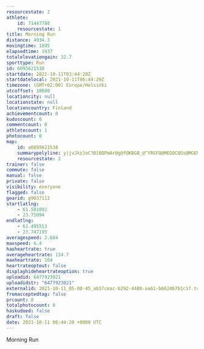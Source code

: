```yaml
---
resourcestate: 2
athlete:
    id: 71447788
    resourcestate: 1
title: Morning Run
distance: 4934.3
movingtime: 1895
elapsedtime: 1937
totalelevationgain: 32.7
sporttype: Run
id: 6095621538
startdate: 2021-10-11T03:44:20Z
startdatelocal: 2021-10-11T06:44:20Z
timezone: (GMT+02:00) Europe/Helsinki
utcoffset: 10800
locationcity: null
locationstate: null
locationcountry: Finland
achievementcount: 0
kudoscount: 0
commentcount: 0
athletecount: 1
photocount: 0
map:
    id: a6095621538
    summarypolyline: y|jvJkz}oC?B[BQPmAr@g@f@KBGB_@^YRSFQ@MEGOCQGs@MGEMEcASkAIgAE{AW}B?gBKsAB{@CQEMQIg@cAGu@Mk@GSK@[NWDIDW^Qj@QV_@TY^U^]bAq@n@KBi@i@HPCHZfCB|@APEFSGOYi@aCU{As@yDWcBKc@E[AYKw@IW]_@Wi@_A_DOUMAGF`@`AXh@XnALxAJf@JJJBLXHDBCBWPq@r@mBJMHCD@TRHT@@@ANa@AoATgADGFAPOZ]j@}AFGPA@FJGJANDJAv@]ZUV]Rc@Pi@No@LaA?QWcAAqBGi@@SN}APm@Re@Fc@Pg@X]Rg@Xa@BQC?EB@HXeALYd@qDb@i@JEJLPH^JXPd@Fd@`@\@ZNPLHNVQZGPKFc@?g@QcBFKJI^Fd@APGfAUR@\H\S`@G^Mf@GLHZDVNNVJBFHJRNJNBHOLAnAsBC@\s@PQD@\WNANBf@OVDVI\CRBLCV[b@a@NETBXMNDH?LGJOHFF^VtFAZFjBA|CBf@FVBj@DlDJ`BHb@HRJLLDd@f@RPNTRLXAFBZVJZFb@JX\jBTt@\t@JLRJHNPPNVT?PPD?RLv@RDJVBVJX?RMVGj@CTML?PIREFDBFDZH\AOBAPDPC\HTMR?LFJRNJND`@l@FPN~@DpADXT|@@TBrBP~DAxCGjA@r@@n@PjB?z@Fh@Af@DjCI~@O`AI\SXIVU\_@|@EhAQr@Ez@E^U~@OjAE`AW|AKHMAHZIGE@CLKLq@n@KFMLKPg@\YFISGcAAu@Gq@Ku@EsDGoAGAKHG@EGIc@EGM@a@Na@Jg@VGFe@TQFUDa@RSB}@j@MHC?WR]HKAo@H_@NGH[HMFMJODG?WGa@J
    resourcestate: 2
trainer: false
commute: false
manual: false
private: false
visibility: everyone
flagged: false
gearid: g9037112
startlatlng:
    - 61.501092
    - 23.75094
endlatlng:
    - 61.495513
    - 23.747195
averagespeed: 2.604
maxspeed: 6.4
hasheartrate: true
averageheartrate: 134.7
maxheartrate: 164
heartrateoptout: false
displayhideheartrateoption: true
uploadid: 6477923021
uploadidstr: "6477923021"
externalid: 2021-10-11_05-00-45_ab57ceac-b292-4488-aa61-b6624b7b1c1f.tcx
fromacceptedtag: false
prcount: 0
totalphotocount: 0
haskudoed: false
draft: false
date: 2021-10-11 06:44:20 +0000 UTC
---
```

Morning Run